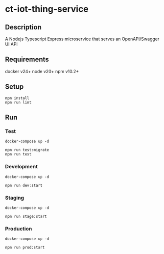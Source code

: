 # ct-iot-thing-service

## Description
A Nodejs Typescript Express microservice that serves an OpenAPI/Swagger UI API 

## Requirements
docker v24+
node v20+
npm v10.2+

## Setup
```
npm install
npm run lint
```

## Run

### Test
```
docker-compose up -d

npm run test:migrate
npm run test
```

### Development
```
docker-compose up -d

npm run dev:start
```

### Staging
```
docker-compose up -d

npm run stage:start
```

### Production
```
docker-compose up -d

npm run prod:start
```
